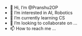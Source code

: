 - 👋 Hi, I’m @Pranshu2OP
- 👀 I’m interested in AI, Robotics
- 🌱 I’m currently learning CS
- 💞️ I’m looking to collaborate on ...
- 📫 How to reach me ...

<!---
Pranshu2OP/Pranshu2OP is a ✨ special ✨ repository because its `README.md` (this file) appears on your GitHub profile.
You can click the Preview link to take a look at your changes.
--->
